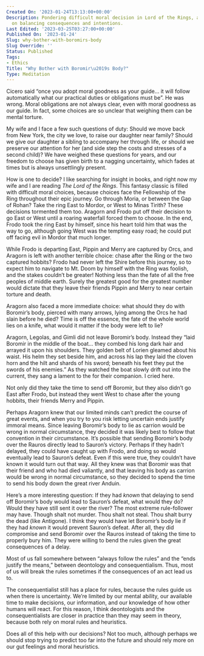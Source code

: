 ```yaml
---
Created On: '2023-01-24T13:13:00+00:00'
Description: Pondering difficult moral decision in Lord of the Rings, and thoughts
  on balancing consequences and intentions.
Last Edited: '2023-03-25T03:27:00+00:00'
Published On: '2023-01-24'
Slug: why-bother-with-boromirs-body
Slug Override: ''
Status: Published
Tags:
- Ethics
Title: "Why Bother with Boromir\u2019s Body?"
Type: Meditation
---
```

<p>Cicero said “once you adopt moral goodness as your guide… it will follow automatically what our practical duties or obligations must be”. He was wrong. Moral obligations are not always clear, even with moral goodness as our guide. In fact, some choices are so unclear that weighing them can be mental torture.</p>
<p>My wife and I face a few such questions of duty: Should we move back from New York, the city we love, to raise our daughter near family? Should we give our daughter a sibling to accompany her through life, or should we preserve our attention for her (and side step the costs and stresses of a second child)? We have weighed these questions for years, and our freedom to choose has given birth to a nagging uncertainty, which fades at times but is always unsettlingly present.</p>
<p>How is one to decide? I like searching for insight in books, and right now my wife and I are reading <em>The Lord of the Rings</em>. This fantasy classic is filled with difficult moral choices, because choices face the Fellowship of the Ring throughout their epic journey. Go through Moria, or between the Gap of Rohan? Take the ring East to Mordor, or West to Minas Tirith? These decisions tormented them too. Aragorn and Frodo put off their decision to go East or West until a roaring waterfall forced them to choose. In the end, Frodo took the ring East by himself, since his heart told him that was the way to go, although going West was the tempting easy road; he could put off facing evil in Mordor that much longer.</p>
<p>While Frodo is departing East, Pippin and Merry are captured by Orcs, and Aragorn is left with another terrible choice: chase after the Ring or the two captured hobbits? Frodo had never left the Shire before this journey, so to expect him to navigate to Mt. Doom by himself with the Ring was foolish, and the stakes couldn’t be greater! Nothing less than the fate of all the free peoples of middle earth. Surely the greatest good for the greatest number would dictate that they leave their friends Pippin and Merry to near certain torture and death.</p>
<p>Aragorn also faced a more immediate choice: what should they do with Boromir’s body, pierced with many arrows, lying among the Orcs he had slain before he died? Time is off the essence, the fate of the whole world lies on a knife, what would it matter if the body were left to lie?</p>
<p>Aragorn, Legolas, and Gimli did not leave Boromir’s body. Instead they “laid Boromir in the middle of the boat… they combed his long dark hair and arrayed it upon his shoulders. They golden belt of Lorien gleamed about his waist. His helm they set beside him, and across his lap they laid the cloven horn and the hilt and shards of his sword; beneath his feet they put the swords of his enemies.” As they watched the boat slowly drift out into the current, they sang a lament to the for their companion. I cried here.</p>
<p>Not only did they take the time to send off Boromir, but they also didn’t go East after Frodo, but instead they went West to chase after the young hobbits, their friends Merry and Pippin.</p>
<p>Perhaps Aragorn knew that our limited minds can’t predict the course of great events, and when you try to you risk letting uncertain ends justify immoral means. Since leaving Boromir’s body to lie as carrion would be wrong in normal circumstance, they decided it was likely best to follow that convention in their circumstance. It’s possible that sending Boromir’s body over the Rauros directly lead to Sauron’s victory. Perhaps if they hadn’t delayed, they could have caught up with Frodo, and doing so would eventually lead to Sauron’s defeat. Even if this were true, they couldn’t have known it would turn out that way. All they knew was that Boromir was that their friend and who had died valiantly, and that leaving his body as carrion would be wrong in normal circumstance, so they decided to spend the time to send his body down the great river Anduin.</p>
<p>Here’s a more interesting question: If they had <em>known</em> that delaying to send off Boromir’s body would lead to Sauron’s defeat, what would they do? Would they have still sent it over the river? The most extreme rule-follower may have. Though shalt not murder. Thou shalt not steal. Thou shalt burry the dead (like Antigone). I think they would have let Boromir’s body lie if they had <em>known</em> it would prevent Sauron’s defeat. After all, they did compromise and send Boromir over the Rauros instead of taking the time to properly bury him. They were willing to bend the rules given the great consequences of a delay.</p>
<p>Most of us fall somewhere between “always follow the rules” and the “ends justify the means,”  between deontology and consequentialism. Thus, most of us will break the rules sometimes if the consequences of an act lead us to.</p>
<p>The consequentialist still has a place for rules, because the rules guide us when there is uncertainty. We’re limited by our mental ability, our available time to make decisions, our information, and our knowledge of how other humans will react. For this reason, I think deontologists and the consequentialists are closer in practice than they may seem in theory, because both rely on moral rules and heuristics.</p>
<p>Does all of this help with our decisions? Not too much, although perhaps we should stop trying to predict too far into the future and should rely more on our gut feelings and moral heuristics.</p>
